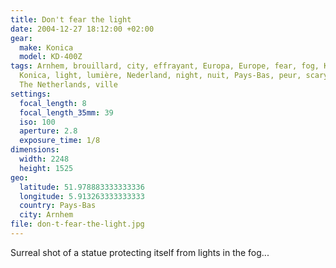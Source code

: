 ```yaml
---
title: Don't fear the light
date: 2004-12-27 18:12:00 +02:00
gear:
  make: Konica
  model: KD-400Z
tags: Arnhem, brouillard, city, effrayant, Europa, Europe, fear, fog, KD-400Z,
  Konica, light, lumière, Nederland, night, nuit, Pays-Bas, peur, scary, statue,
  The Netherlands, ville
settings:
  focal_length: 8
  focal_length_35mm: 39
  iso: 100
  aperture: 2.8
  exposure_time: 1/8
dimensions:
  width: 2248
  height: 1525
geo:
  latitude: 51.978883333333336
  longitude: 5.913263333333333
  country: Pays-Bas
  city: Arnhem
file: don-t-fear-the-light.jpg
---
```


Surreal shot of a statue protecting itself from lights in the fog...
